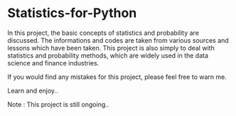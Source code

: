 # Statistics-for-Python

In this project, the basic concepts of statistics and probability are discussed. The informations and codes are taken from various sources and lessons which have been taken. This project is also simply to deal with statistics and probability methods, which are widely used in the data science and finance industries.

If you would find any mistakes for this project, please feel free to warn me.

Learn and enjoy..


Note : This project is still ongoing..
